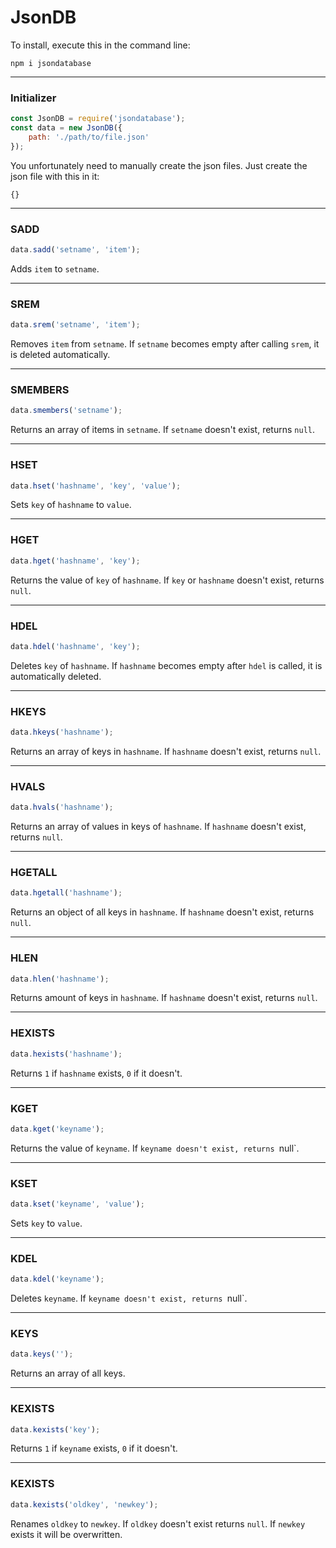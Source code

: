 # JsonDB

To install, execute this in the command line:
```
npm i jsondatabase
```

---

### Initializer
```javascript
const JsonDB = require('jsondatabase');
const data = new JsonDB({
    path: './path/to/file.json'
});
```

You unfortunately need to manually create the json files.
Just create the json file with this in it:
```
{}
```

---

### SADD
```javascript
data.sadd('setname', 'item');
```
Adds `item` to `setname`.

---

### SREM
```javascript
data.srem('setname', 'item');
```
Removes `item` from `setname`. If `setname` becomes empty after calling `srem`, it is deleted automatically.

---

### SMEMBERS
```javascript
data.smembers('setname');
```
Returns an array of items in `setname`. If `setname` doesn't exist, returns `null`.

---

### HSET
```javascript
data.hset('hashname', 'key', 'value');
```
Sets `key` of `hashname` to `value`.

---

### HGET
```javascript
data.hget('hashname', 'key');
```
Returns the value of `key` of `hashname`. If `key` or `hashname` doesn't exist, returns `null`.

---

### HDEL
```javascript
data.hdel('hashname', 'key');
```
Deletes `key` of `hashname`. If `hashname` becomes empty after `hdel` is called, it is automatically deleted.

---

### HKEYS
```javascript
data.hkeys('hashname');
```
Returns an array of keys in `hashname`. If `hashname` doesn't exist, returns `null`.

---

### HVALS
```javascript
data.hvals('hashname');
```
Returns an array of values in keys of `hashname`. If `hashname` doesn't exist, returns `null`.

---

### HGETALL
```javascript
data.hgetall('hashname');
```
Returns an object of all keys in `hashname`. If `hashname` doesn't exist, returns `null`.

---

### HLEN
```javascript
data.hlen('hashname');
```
Returns amount of keys in `hashname`. If `hashname` doesn't exist, returns `null`.

---

### HEXISTS
```javascript
data.hexists('hashname');
```
Returns `1` if `hashname` exists, `0` if it doesn't.

---

### KGET
```javascript
data.kget('keyname');
```
Returns the value of `keyname`. If `keyname doesn't exist, returns `null`.

---

### KSET
```javascript
data.kset('keyname', 'value');
```
Sets `key` to `value`.

---

### KDEL
```javascript
data.kdel('keyname');
```
Deletes `keyname`. If `keyname doesn't exist, returns `null`.

---

### KEYS
```javascript
data.keys('');
```
Returns an array of all keys.

---

### KEXISTS
```javascript
data.kexists('key');
```
Returns `1` if `keyname` exists, `0` if it doesn't.

---

### KEXISTS
```javascript
data.kexists('oldkey', 'newkey');
```
Renames `oldkey` to `newkey`. If `oldkey` doesn't exist returns `null`. If `newkey` exists it will be overwritten.
